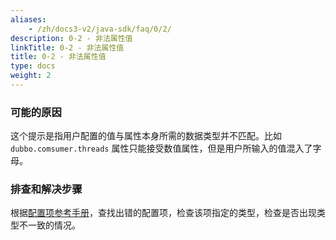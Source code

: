 ```yaml
---
aliases:
    - /zh/docs3-v2/java-sdk/faq/0/2/
description: 0-2 - 非法属性值
linkTitle: 0-2 - 非法属性值
title: 0-2 - 非法属性值
type: docs
weight: 2
---
```



### 可能的原因
这个提示是指用户配置的值与属性本身所需的数据类型并不匹配。比如 `dubbo.comsumer.threads` 属性只能接受数值属性，但是用户所输入的值混入了字母。

### 排查和解决步骤
根据[配置项参考手册](../../../reference-manual/config/properties)，查找出错的配置项，检查该项指定的类型，检查是否出现类型不一致的情况。